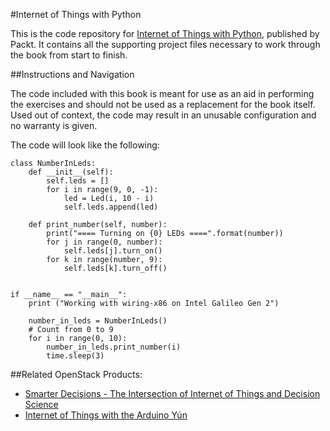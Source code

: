 #Internet of Things with Python

This is the code repository for [Internet of Things with Python](https://www.packtpub.com/hardware-and-creative/internet-things-python?utm_source=GitHub&utm_medium=Repository&utm_campaign=9781785881381
), published by Packt. It contains all the supporting project files necessary to work through the book from start to finish.

##Instructions and Navigation

The code included with this book is meant for use as an aid in performing the exercises and should not be used as a replacement for the book itself.
Used out of context, the code may result in an unusable configuration and no warranty is given.

The code will look like the following:
```
class NumberInLeds:
    def __init__(self):
        self.leds = []
        for i in range(9, 0, -1):
            led = Led(i, 10 - i)
            self.leds.append(led)

    def print_number(self, number):
        print("==== Turning on {0} LEDs ====".format(number))
        for j in range(0, number):
            self.leds[j].turn_on()
        for k in range(number, 9):
            self.leds[k].turn_off()


if __name__ == "__main__":
    print ("Working with wiring-x86 on Intel Galileo Gen 2")

    number_in_leds = NumberInLeds()
    # Count from 0 to 9
    for i in range(0, 10):
        number_in_leds.print_number(i)
        time.sleep(3)

```


##Related OpenStack Products:
* [Smarter Decisions - The Intersection of Internet of Things and Decision Science](https://www.packtpub.com/big-data-and-business-intelligence/smarter-decisions-intersection-internet-things-and-decision-scien)
* [Internet of Things with the Arduino Yún](https://www.packtpub.com/hardware-and-creative/internet-things-arduino-y%C3%BAn)


